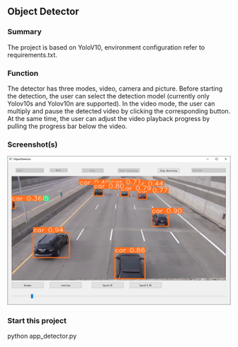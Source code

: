 ## Object Detector

### Summary

The project is based on YoloV10, environment configuration refer to requirements.txt.

### Function

The detector has three modes, video, camera and picture. Before starting the detection, the user can select the detection model (currently only Yolov10s and Yolov10n are supported). In the video mode, the user can multiply and pause the detected video by clicking the corresponding button. At the same time, the user can adjust the video playback progress by pulling the progress bar below the video.

### Screenshot(s)
![](Screenshot.png)

### Start this project
python app_detector.py
